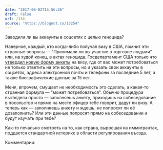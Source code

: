 ```yaml
---
date: "2017-06-02T15:56:26"
draft: False
url: /134
source: "https://blognot.co/13254"
---
```


Заводили ли вы аккаунты в соцсетях с целью геноцида?

Наверное, каждый, кто когда-либо получал визу в США, помнит эти странные вопросы — "Принимали ли вы участие в торговле людьми" или, на худой конец, в актах геноцида. Госдепартамент США только что[ утвердил новую форму анкеты](http://www.reuters.com/article/us-usa-immigration-visa-idUSKBN18R3F8) на визу, где от вас может потребоваться не только ответить на эти вопросы, но и указать свои аккаунты в соцсетях, адреса электронной почты и телефоны за последние 5 лет, а также биографические данные за 15 лет.

Меня, впрочем, смущает не необходимость это сделать, а какая-то странная формула — "может потребоваться". Обычно процедура выглядела просто — заполняешь анкету, приходишь на собеседование в посольство и прямо на месте офицер тебе говорит, дадут ли визу. А теперь как — заполняешь анкету и ждешь, не попросят ли её дозаполнить? Или эти данные попросят прямо на собеседовании и будут изучать при тебе?

Как-то печально смотреть на то, как страна, выросшая на иммигрантах, поддается стандартной истерике в области регулирования въезда.

Комментарии:
